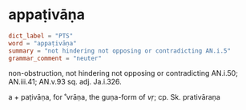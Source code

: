 # appaṭivāṇa

``` toml
dict_label = "PTS"
word = "appaṭivāṇa"
summary = "not hindering not opposing or contradicting AN.i.5"
grammar_comment = "neuter"
```

non\-obstruction, not hindering not opposing or contradicting AN.i.50; AN.iii.41; AN.v.93 sq. adj. Ja.i.326.

a \+ paṭivāṇa, for ˚vrāṇa, the guṇa\-form of *vṛ*; cp. Sk. prativāraṇa

